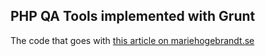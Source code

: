 ## PHP QA Tools implemented with Grunt

The code that goes with [this article on mariehogebrandt.se](http://mariehogebrandt.se/articles/using-grunt-php-quality-assurance-tools/)
